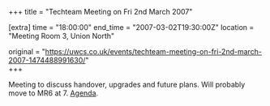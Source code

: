 +++
title = "Techteam Meeting on Fri 2nd March 2007"

[extra]
time = "18:00:00"
end_time = "2007-03-02T19:30:00Z"
location = "Meeting Room 3, Union North"

original = "https://uwcs.co.uk/events/techteam-meeting-on-fri-2nd-march-2007-1474488991630/"    
+++

Meeting to discuss handover, upgrades and future plans. Will probably move to MR6 at 7. [Agenda](http://www.warwickcompsoc.co.uk/pipermail/techteam/2007-February/001903.html).

